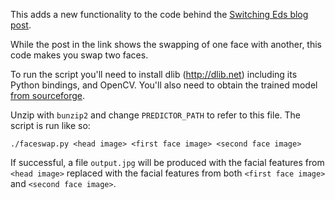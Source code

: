 This adds a new functionality to the code behind the [Switching Eds blog post](http://matthewearl.github.io/2015/07/28/switching-eds-with-python/).

While the post in the link shows the swapping of one face with another, this code makes you swap two faces.

To run the script you'll need to install dlib (http://dlib.net) including its
Python bindings, and OpenCV. You'll also need to obtain the trained model [from
sourceforge](http://sourceforge.net/projects/dclib/files/dlib/v18.10/shape_predictor_68_face_landmarks.dat.bz2).

Unzip with `bunzip2` and change `PREDICTOR_PATH` to refer to this file. The
script is run like so:

    ./faceswap.py <head image> <first face image> <second face image>

If successful, a file `output.jpg` will be produced with the facial features
from `<head image>` replaced with the facial features from both `<first face image>` and `<second face image>`.

